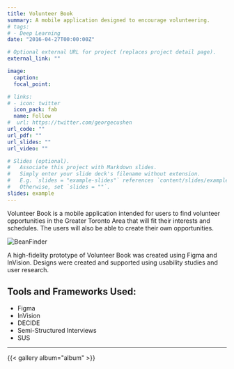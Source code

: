 ```yaml
---
title: Volunteer Book
summary: A mobile application designed to encourage volunteering.
# tags:
# - Deep Learning
date: "2016-04-27T00:00:00Z"

# Optional external URL for project (replaces project detail page).
external_link: ""

image:
  caption: 
  focal_point:

# links:
# - icon: twitter
  icon_pack: fab
  name: Follow
#  url: https://twitter.com/georgecushen
url_code: ""
url_pdf: ""
url_slides: ""
url_video: ""

# Slides (optional).
#   Associate this project with Markdown slides.
#   Simply enter your slide deck's filename without extension.
#   E.g. `slides = "example-slides"` references `content/slides/example-slides.md`.
#   Otherwise, set `slides = ""`.
slides: example
---
```


Volunteer Book is a mobile application intended for users to find volunteer opportunities in the Greater Toronto Area that will fit their interests and schedules. The users will also be able to create their own opportunities.

![BeanFinder](/proj1/images/BeanFinder.png)

A high-fidelity prototype of Volunteer Book was created using Figma and InVision. Designs were created and supported using usability studies and user research.

**Tools and Frameworks Used:**
---
* Figma
* InVision
* DECIDE
* Semi-Structured Interviews
* SUS

--- 
  {{< gallery album="album" >}}


